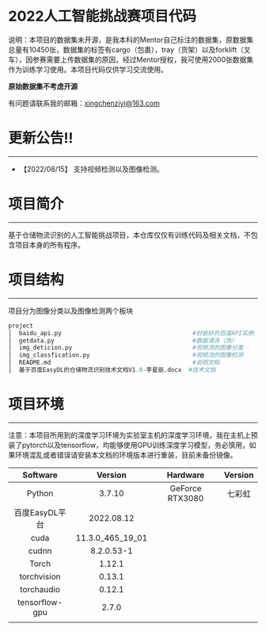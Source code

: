 # 2022人工智能挑战赛项目代码



说明：本项目的数据集未开源，是我本科的Mentor自己标注的数据集，原数据集总量有10450张，数据集的标签有cargo（包裹），tray（货架）以及forklift（叉车），因参赛需要上传数据集的原因，经过Mentor授权，我可使用2000张数据集作为训练学习使用。本项目代码仅供学习交流使用。

**原始数据集不考虑开源**

有问题请联系我的邮箱：xingchenziyi@163.com

# 更新公告!!

---

- 【2022/08/15】 支持视频检测以及图像检测。



# 项目简介

---

基于仓储物流识别的人工智能挑战项目，本仓库仅仅有训练代码及相关文档，不包含项目本身的所有程序。



# 项目结构

---

项目分为图像分类以及图像检测两个板块

```python
project
│  baidu_api.py 									#封装好的百度API实例
│  getdata.py									    #数据清洗（伪）
│  img_deticion.py									#视频流的图像分类
│  img_classfication.py								#视频流的图像检测
│  README.md									    #说明文档
│  基于百度EasyDL的仓储物流识别技术文档V1.0-李星辰.docx  #技术文档
```

# 项目环境

---

​		注意：本项目所用到的深度学习环境为实验室主机的深度学习环境，我在主机上预装了pytorch以及tensorflow，均能够使用GPU训练深度学习模型，务必慎用，如果环境混乱或者错误请安装本文档的环境版本进行重装，目前未备份镜像。

|    Software    |     Version      |    Hardware     | Version |
| :------------: | :--------------: | :-------------: | :-----: |
|     Python     |      3.7.10      | GeForce RTX3080 | 七彩虹  |
| 百度EasyDL平台 |    2022.08.12    |                 |         |
|      cuda      | 11.3.0_465_19_01 |                 |         |
|     cudnn      |    8.2.0.53-1    |                 |         |
|     Torch      |      1.12.1      |                 |         |
|  torchvision   |      0.13.1      |                 |         |
|   torchaudio   |      0.12.1      |                 |         |
| tensorflow-gpu |      2.7.0       |                 |         |
|                |                  |                 |         |

